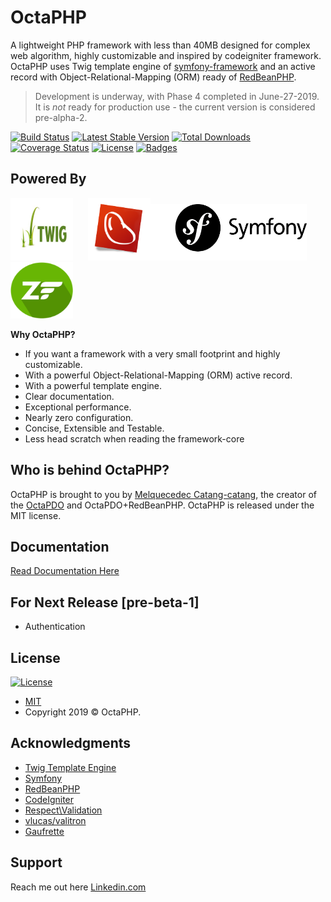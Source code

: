 # OctaPHP
A lightweight PHP framework with less than 40MB designed for complex web algorithm, highly customizable and inspired by codeigniter framework. OctaPHP uses Twig template engine of [symfony-framework](https://twig.symfony.com/) and 
an active record with Object-Relational-Mapping (ORM) ready of [RedBeanPHP](https://redbeanphp.com/index.php).

> Development is underway, with Phase 4 completed in June-27-2019. It is *not* ready for production use - the current version is considered pre-alpha-2.

[![Build Status](https://travis-ci.org/synestergates788/OctaPHP.svg?branch=master)](https://travis-ci.org/synestergates788/OctaPHP)
[![Latest Stable Version](https://poser.pugx.org/octa-php/octa-php/v/stable)](https://packagist.org/packages/octa-php/octa-php)
[![Total Downloads](https://poser.pugx.org/octa-php/octa-php/downloads)](https://packagist.org/packages/octa-php/octa-php)
[![Coverage Status](http://img.shields.io/coveralls/badges/badgerbadgerbadger.svg?style=flat-square)](https://coveralls.io/r/badges/badgerbadgerbadger)
[![License](https://poser.pugx.org/octa-php/octa-php/license)](https://packagist.org/packages/octa-php/octa-php)
[![Badges](http://img.shields.io/:badges-7/10-ff6799.svg?style=flat-square)](https://github.com/badges/badgerbadgerbadger)

## Powered By
<img src="docs-img/twig.jpg" width="100" height="100">&nbsp;&nbsp;&nbsp;&nbsp;&nbsp;&nbsp;<img src="docs-img/redbeanphp.png" width="100" height="100"><img src="docs-img/symfony.png" width="250" height="90">&nbsp;&nbsp;&nbsp;<img src="docs-img/zend.png" width="100" height="90">

__Why OctaPHP?__
- If you want a framework with a very small footprint and highly customizable.
- With a powerful Object-Relational-Mapping (ORM) active record.
- With a powerful template engine.
- Clear documentation.
- Exceptional performance.
- Nearly zero configuration.
- Concise, Extensible and Testable.
- Less head scratch when reading the framework-core

## Who is behind OctaPHP?
OctaPHP is brought to you by [Melquecedec Catang-catang](https://www.linkedin.com/in/melquecedec-catang-catang), the creator of the [OctaPDO](https://github.com/synestergates788/OctaPDO) and OctaPDO+RedBeanPHP. OctaPHP is released under the MIT license. 

## Documentation
[Read Documentation Here](https://synestergates788.github.io/octaphp.github.io/)

## For Next Release [pre-beta-1]
* Authentication

## License
[![License](http://img.shields.io/:license-mit-blue.svg?style=flat-square)](http://badges.mit-license.org)
- [MIT](LICENSE.md)
- Copyright 2019 © OctaPHP.

## Acknowledgments
* [Twig Template Engine](https://twig.symfony.com/)
* [Symfony](https://twig.symfony.com/)
* [RedBeanPHP](https://redbeanphp.com/index.php)
* [CodeIgniter](https://www.codeigniter.com/)
* [Respect\Validation](https://respect-validation.readthedocs.io)
* [vlucas/valitron](https://github.com/vlucas/valitron)
* [Gaufrette](https://knplabs.github.io/Gaufrette/)

## Support
Reach me out here [Linkedin.com](https://www.linkedin.com/in/melquecedec-catang-catang)